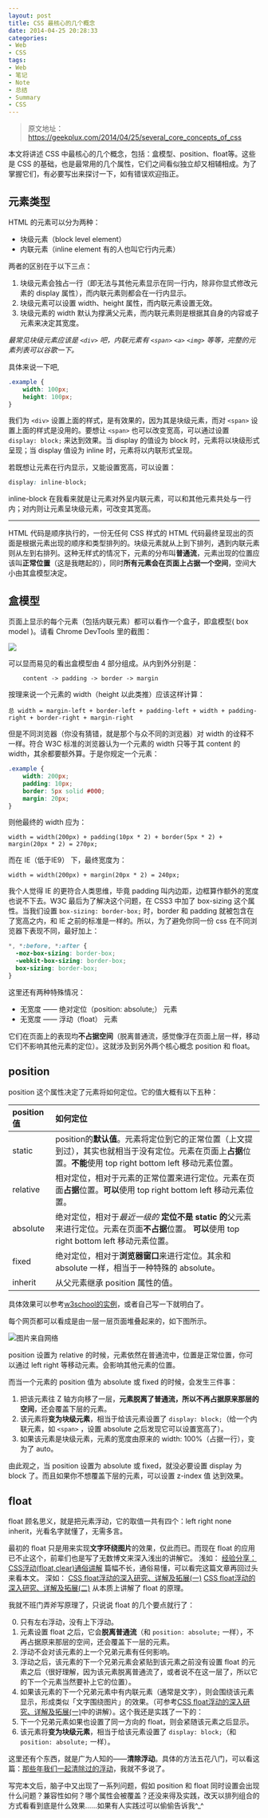 ```yaml
---
layout: post
title: CSS 最核心的几个概念
date: 2014-04-25 20:28:33
categories:
- Web
- CSS
tags:
- Web
- 笔记
- Note
- 总结
- Summary
- CSS
---
```



> 原文地址：[https://geekplux.com/2014/04/25/several_core_concepts_of_css ](https://geekplux.com/2014/04/25/several_core_concepts_of_css)

本文将讲述 CSS 中最核心的几个概念，包括：盒模型、position、float等。这些是 CSS 的基础，也是最常用的几个属性，它们之间看似独立却又相辅相成。为了掌握它们，有必要写出来探讨一下，如有错误欢迎指正。

## 元素类型

HTML 的元素可以分为两种：

- 块级元素（block level element）
- 内联元素（inline element 有的人也叫它行内元素）

两者的区别在于以下三点：

1. 块级元素会独占一行（即无法与其他元素显示在同一行内，除非你显式修改元素的 display 属性），而内联元素则都会在一行内显示。
2. 块级元素可以设置 width、height 属性，而内联元素设置无效。
3. 块级元素的 width 默认为撑满父元素，而内联元素则是根据其自身的内容或子元素来决定其宽度。

*最常见块级元素应该是 `<div>` 吧，内联元素有 `<span>` `<a>` `<img>` 等等，完整的元素列表可以谷歌一下。*

具体来说一下吧,

```css
.example {
    width: 100px;
    height: 100px;
}
```

我们为 `<div>` 设置上面的样式，是有效果的，因为其是块级元素，而对 `<span>` 设置上面的样式是没用的。要想让 `<span>` 也可以改变宽高，可以通过设置 `display: block;` 来达到效果。当 display 的值设为 block 时，元素将以块级形式呈现；当 display 值设为 inline 时，元素将以内联形式呈现。





若既想让元素在行内显示，又能设置宽高，可以设置：

```css
display: inline-block;
```

inline-block 在我看来就是让元素对外呈内联元素，可以和其他元素共处与一行内；对内则让元素呈块级元素，可改变其宽高。

----

HTML 代码是顺序执行的，一份无任何 CSS 样式的 HTML 代码最终呈现出的页面是根据元素出现的顺序和类型排列的。块级元素就从上到下排列，遇到内联元素则从左到右排列。这种无样式的情况下，元素的分布叫**普通流**，元素出现的位置应该叫**正常位置**（这是我瞎起的），同时**所有元素会在页面上占据一个空间**，空间大小由其盒模型决定。

## 盒模型

页面上显示的每个元素（包括内联元素）都可以看作一个盒子，即盒模型( box model )。请看 Chrome DevTools 里的截图：

![][1]


可以显而易见的看出盒模型由 4 部分组成。从内到外分别是：

```
    content -> padding -> border -> margin
```

按理来说一个元素的 width（height 以此类推）应该这样计算：

```
总 width = margin-left + border-left + padding-left + width + padding-right + border-right + margin-right
```

但是不同浏览器（你没有猜错，就是那个与众不同的浏览器）对 width 的诠释不一样。符合 W3C 标准的浏览器认为一个元素的 width 只等于其 content 的 width，其余都要额外算。于是你规定一个元素：

```css
.example {
    width: 200px;
    padding: 10px;
    border: 5px solid #000;
    margin: 20px;
}
```

则他最终的 width 应为：

```
width = width(200px) + padding(10px * 2) + border(5px * 2) + margin(20px * 2) = 270px;
```

而在 IE（低于IE9） 下，最终宽度为：

```
width = width(200px) + margin(20px * 2) = 240px;
```

我个人觉得 IE 的更符合人类思维，毕竟 padding 叫内边距，边框算作额外的宽度也说不下去。W3C 最后为了解决这个问题，在 CSS3 中加了 box-sizing 这个属性。当我们设置 `box-sizing: border-box;` 时，border 和 padding 就被包含在了宽高之内，和 IE 之前的标准是一样的。所以，为了避免你同一份 css 在不同浏览器下表现不同，最好加上：

```css
*, *:before, *:after {
  -moz-box-sizing: border-box;
  -webkit-box-sizing: border-box;
  box-sizing: border-box;
}
```

这里还有两种特殊情况：

- 无宽度 —— 绝对定位（position: absolute;） 元素
- 无宽度 —— 浮动（float） 元素

它们在页面上的表现均**不占据空间**（脱离普通流，感觉像浮在页面上层一样，移动它们不影响其他元素的定位）。这就涉及到另外两个核心概念 position 和 float。

## position

position 这个属性决定了元素将如何定位。它的值大概有以下五种：

| position 值 | 如何定位                                                                                                                                                          |
| :---------- | :---------------------------------------------------------------------------------------------------------------------------------------------------------------- |
| static      | position的**默认值**。元素将定位到它的正常位置（上文提到过），其实也就相当于没有定位。元素在页面上**占据**位置。**不能**使用 top right bottom left 移动元素位置。 |
| relative    | 相对定位，相对于元素的正常位置来进行定位。元素在页面**占据**位置。**可以**使用 top right bottom left 移动元素位置。                                               |
| absolute    | 绝对定位，相对于*最近一级的* **定位不是 static 的**父元素来进行定位。元素在页面**不占据**位置。 **可以**使用 top right bottom left 移动元素位置。                 |
| fixed       | 绝对定位，相对于**浏览器窗口**来进行定位。其余和 absolute 一样，相当于一种特殊的 absolute。                                                                       |
| inherit     | 从父元素继承 position 属性的值。                                                                                                                                  |

具体效果可以参考[w3school的实例][2]，或者自己写一下就明白了。

每个网页都可以看成是由一层一层页面堆叠起来的，如下图所示。

![图片来自网络][3]

position 设置为 relative 的时候，元素依然在普通流中，位置是正常位置，你可以通过 left right 等移动元素。会影响其他元素的位置。

而当一个元素的 position 值为 absolute 或 fixed 的时候，会发生三件事：

1. 把该元素往 Z 轴方向移了一层，**元素脱离了普通流，所以不再占据原来那层的空间**，还会覆盖下层的元素。
2. 该元素将**变为块级元素**，相当于给该元素设置了 `display: block;`（给一个内联元素，如 `<span>` ，设置 absolute 之后发现它可以设置宽高了）。
3. 如果该元素是块级元素，元素的宽度由原来的 width: 100%（占据一行），变为了 auto。

由此观之，当 position 设置为 absolute 或 fixed，就没必要设置 display 为 block 了。而且如果你不想覆盖下层的元素，可以设置 z-index 值 达到效果。


## float

float 顾名思义，就是把元素浮动，它的取值一共有四个：left right none inherit，光看名字就懂了，无需多言。

最初的 float 只是用来实现**文字环绕图片**的效果，仅此而已。而现在 float 的应用已不止这个，前辈们也是写了无数博文来深入浅出的讲解它。
浅如：
[经验分享：CSS浮动(float,clear)通俗讲解][4] 篇幅不长，通俗易懂，可以看完这篇文章再回过头来看本文。
深如：
[CSS float浮动的深入研究、详解及拓展(一)][5]
[CSS float浮动的深入研究、详解及拓展(二)][6]
从本质上讲解了 float 的原理。

我就不班门弄斧写原理了，只说说 float 的几个要点就行了：

0. 只有左右浮动，没有上下浮动。
1. 元素设置 float 之后，它会**脱离普通流**（和 `position: absolute;` 一样），不再占据原来那层的空间，还会覆盖下一层的元素。
2. 浮动不会对该元素的上一个兄弟元素有任何影响。
3. 浮动之后，该元素的下一个兄弟元素会紧贴到该元素之前没有设置 float 的元素之后（很好理解，因为该元素脱离普通流了，或者说不在这一层了，所以它的下一个元素当然要补上它的位置）。
4. 如果该元素的下一个兄弟元素中有内联元素（通常是文字），则会围绕该元素显示，形成类似「文字围绕图片」的效果。（可参考[CSS float浮动的深入研究、详解及拓展(一)][5]中的讲解）。这个我还是实践了一下的：
5. 下一个兄弟元素如果也设置了同一方向的 float，则会紧随该元素之后显示。
6. 该元素将**变为块级元素**，相当于给该元素设置了 `display: block;`（和`position: absolute;` 一样）。

这里还有个东西，就是广为人知的——**清除浮动**。具体的方法五花八门，可以看这篇：[那些年我们一起清除过的浮动][7]，我就不多说了。


写完本文后，脑子中又出现了一系列问题，假如 position 和 float 同时设置会出现什么问题？兼容性如何？哪个属性会被覆盖？还没来得及实践，改天以排列组合的方式看看到底是什么效果……如果有人实践过可以偷偷告诉我^_^



[1]: https://geekpluxblog.oss-cn-hongkong.aliyuncs.com/css-box-model.png?x-oss-process=style/zip
[2]: http://www.w3school.com.cn/cssref/pr_class_position.asp
[3]: https://geekpluxblog.oss-cn-hongkong.aliyuncs.com/css-document.gif?x-oss-process=style/zip
[4]: http://www.cnblogs.com/iyangyuan/archive/2013/03/27/2983813.html
[5]: http://www.zhangxinxu.com/wordpress/2010/01/css-float%E6%B5%AE%E5%8A%A8%E7%9A%84%E6%B7%B1%E5%85%A5%E7%A0%94%E7%A9%B6%E3%80%81%E8%AF%A6%E8%A7%A3%E5%8F%8A%E6%8B%93%E5%B1%95%E4%B8%80/
[6]: http://www.zhangxinxu.com/wordpress/2010/01/css-float%E6%B5%AE%E5%8A%A8%E7%9A%84%E6%B7%B1%E5%85%A5%E7%A0%94%E7%A9%B6%E3%80%81%E8%AF%A6%E8%A7%A3%E5%8F%8A%E6%8B%93%E5%B1%95%E4%BA%8C/
[7]: http://www.iyunlu.com/view/css-xhtml/55.html
